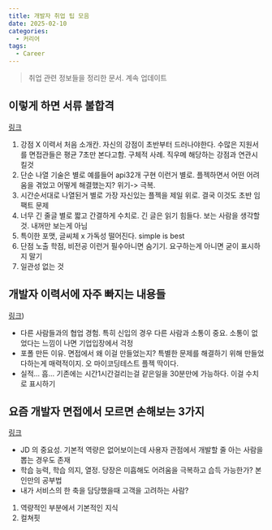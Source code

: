 ```yaml
---
title: 개발자 취업 팁 모음
date: 2025-02-10
categories:
  - 커리어
tags:
  - Career
---
```


> 취업 관련 정보들을 정리한 문서. 계속 업데이트

## 이렇게 하면 서류 불합격

[링크](https://www.youtube.com/watch?v=HJNHySXDKmU&ab_channel=%EC%BD%94%EB%94%A9%EA%B5%AD%EC%88%98)

1. 강점 X 이력서
   처음 소개칸. 자신의 강점이 초반부터 드러나야한다. 수많은 지원서를 면접관들은 평균 7초만 본다고함. 구체적 사례. 직우메 해당하는 강점과 연관시킬것
2. 단순 나열 기술은 별로
   예를들어 api32개 구현 이런거 별로. 플젝하면서 어떤 어려움을 겪었고 어떻게 해결했는지? 위기-> 극복.
3. 시간순서대로 나열된거 별로
   가장 자신있는 플젝을 제일 위로. 결국 이것도 초반 임팩트 문제
4. 너무 긴 줄글 별로
   짧고 간결하게 수치로. 긴 글은 읽기 힘들다. 보는 사람을 생각할 것. 내꺼만 보는게 아님
5. 특이한 포맷, 글씨체 x
   가독성 떨어진다. simple is best
6. 단점 노출
   학점, 비전공 이런거 필수아니면 숨기기. 요구하는게 아니면 굳이 표시하지 말기
7. 일관성 없는 것

## 개발자 이력서에 자주 빠지는 내용들

[링크](https://www.youtube.com/watch?v=fz5g-8P3qRc&list=PL97nOgtbO-dSzzbOx3Gdz08Q5xXVDDGSl&index=2&ab_channel=NewLearning%EB%89%B4%EB%9F%AC%EB%8B%9D))

- 다른 사람들과의 협업 경험. 특히 신입의 경우 다른 사람과 소통이 중요. 소통이 없었다는 느낌이 나면 기업입장에서 걱정
- 포폴 만든 이유. 면접에서 왜 이걸 만들었는지? 특별한 문제를 해결하기 위해 만들었다하는게 매력적이지. 오 마이코딩테스트 플젝 딱이다.
- 실적... 흠... 기존에는 시간1시간걸리는걸 같은일을 30분만에 가능하다. 이걸 수치로 표시하기

## 요즘 개발자 면접에서 모르면 손해보는 3가지

[링크](https://www.youtube.com/watch?v=66hZFp3HBS8&list=PL97nOgtbO-dSzzbOx3Gdz08Q5xXVDDGSl&index=4&ab_channel=%EB%A9%94%ED%83%80%EC%BD%94%EB%93%9CM)

- JD 의 중요성. 기본적 역량은 없어보이는데 사용자 관점에서 개발할 줄 아는 사람을 뽑는 경우도 존재
- 학습 능력, 학습 의지, 열정. 당장은 미흡해도 어려움을 극복하고 습득 가능한가? 본인만의 공부법
- 내가 서비스의 한 축을 담당했을때 고객을 고려하는 사람?

1. 역량적인 부분에서 기본적인 지식
2. 컬쳐핏